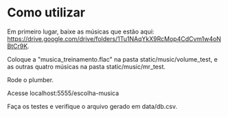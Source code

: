 # Como utilizar
Em primeiro lugar, baixe as músicas que estão aqui: https://drive.google.com/drive/folders/1Tu1NAqYkX9RcMop4CdCvm1w4oNBtCr9K.

Coloque a "musica_treinamento.flac" na pasta static/music/volume_test, e as outras quatro músicas na pasta static/music/mr_test.

Rode o plumber.

Acesse localhost:5555/escolha-musica

Faça os testes e verifique o arquivo gerado em data/db.csv.
